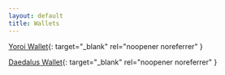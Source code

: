 ```yaml
---
layout: default
title: Wallets
---
```


[Yoroi Wallet](https://yoroi-wallet.com/#/){: target="_blank" rel="noopener noreferrer" }

[Daedalus Wallet](https://daedaluswallet.io/){: target="_blank" rel="noopener noreferrer" }
